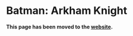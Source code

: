 # Batman: Arkham Knight

**This page has been moved to the [website](https://illusion0001.github.io/patch).**

<!--


[Installation Guide](https://illusion0001.github.io/install-instructions/)

## 60 FPS Unlock

[Video](https://youtu.be/v4AvZ-LjTmc)

CPU Limited. For use with 9th generation of game consoles.

Author: [illusion](https://twitter.com/illusion0002)

In file `eboot.bin`

<details>
<summary>Code for 1.14 (Click to Expand)</summary>

```
# 60fps
0x616ABF 00

# prevent game from speedup above 30fps
0x617F22 85

# triple buffering
0x617CA8 04

# sync modes
# 00 no output
# 01 untested
# 02 full adaptive sync // when usevsync is off
# 03 double buffer adaptive sync // default
# 04 triple buffering
```

</details>

## Resolution Patch

[Video](https://youtu.be/v4AvZ-LjTmc)

Author: [illusion](https://twitter.com/illusion0002)

In file `eboot.bin`

<details>
<summary>Code for 1.14 (Click to Expand)</summary>

```
0x276C034 00 05 00 00 D0 02 00 00 00
```

</details>
